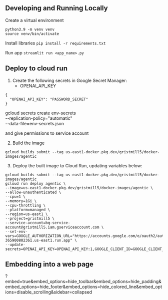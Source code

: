 ## Developing and Running Locally

Create a virtual environment
```
python3.9 -m venv venv
source venv/bin/activate
```

Install libraries
`pip install -r requirements.txt`

Run app `streamlit run <app_name>.py`

## Deploy to cloud run

1. Create the following secrets in Google Secret Manager:
    * OPENAI_API_KEY
```
{
  "OPENAI_API_KEY": "PASSWORD_SECRET"
}
```

gcloud secrets create env-secrets \
    --replication-policy="automatic" \
    --data-file=env-secrets.json

and give permissions to service account

2. Build the image

```
gcloud builds submit --tag us-east1-docker.pkg.dev/gristmill5/docker-images/agentic
```

3. Deploy the built image to Cloud Run, updating variables below:

```
gcloud builds submit --tag us-east1-docker.pkg.dev/gristmill5/docker-images/agentic
gcloud run deploy agentic \
--image=us-east1-docker.pkg.dev/gristmill5/docker-images/agentic \
--allow-unauthenticated \
--cpu=1 \
--memory=1Gi \
--cpu-throttling \
--platform=managed \
--region=us-east1 \
--project=gristmill5 \
--service-account=bq-service-account@gristmill5.iam.gserviceaccount.com \
--set-env-vars=GOOGLE_AUTHORIZATION_URL="https://accounts.google.com/o/oauth2/auth",GOOGLE_TOKEN_URL="https://oauth2.googleapis.com/token",GOOGLE_REVOKE_TOKEN_URL="https://accounts.google.com/o/oauth2/revoke",REDIRECT_URI="https://agentic-365900802361.us-east1.run.app" \
--update-secrets=OPENAI_API_KEY=OPENAI_API_KEY:1,GOOGLE_CLIENT_ID=GOOGLE_CLIENT_ID:1,GOOGLE_CLIENT_SECRET=GOOGLE_CLIENT_SECRET:1
```

## Embedding into a web page

?embed=true&embed_options=hide_toolbar&embed_options=hide_padding&embed_options=hide_footer&embed_options=hide_colored_line&embed_options=disable_scrolling&sidebar=collapsed
